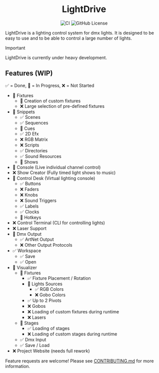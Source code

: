 <div align="center">

# LightDrive

![CI](https://github.com/Nmstr/LightDrive/actions/workflows/run-ruff.yaml/badge.svg)
![GitHub License](https://img.shields.io/github/license/Nmstr/LightDrive)

</div>

LightDrive is a lighting control system for dmx lights. It is designed to be easy to use and to be able to control a
large number of lights.


> [!IMPORTANT]
> LightDrive is currently under heavy development.

## Features (WIP)

✅ = Done, 🚧 = In Progress, ❌ = Not Started

- 🚧 Fixtures
  - 🚧 Creation of custom fixtures
  - ❌ Large selection of pre-defined fixtures
- 🚧 Snippets
  - ✅ Scenes
  - ✅ Sequences
  - 🚧 Cues
  - ✅ 2D Efx
  - ❌ RGB Matrix
  - ❌ Scripts
  - ✅ Directories
  - ✅ Sound Resources
  - 🚧 Shows
- 🚧 Console (Live individual channel control)
- ❌ Show Creator (Fully timed light shows to music)
- 🚧 Control Desk (Virtual lighting console)
  - ✅ Buttons
  - ❌ Faders
  - ❌ Knobs
  - ❌ Sound Triggers
  - ✅ Labels
  - ✅ Clocks
  - 🚧 Hotkeys
- ❌ Control Terminal (CLI for controlling lights)
- ❌ Laser Support
- 🚧 Dmx Output
  - ✅ ArtNet Output
  - ❌ Other Output Protocols
- ✅ Workspace
  - ✅ Save
  - ✅ Open
- 🚧 Visualizer
  - 🚧 Fixtures
    - ✅ Fixture Placement / Rotation
    - 🚧 Lights Sources
      - ✅ RGB Colors
      - ❌ Gobo Colors
    - ✅ Up to 2 Pivots
    - ❌ Gobos
    - ❌ Loading of custom fixtures during runtime
    - ❌ Lasers
  - 🚧 Stages
    - ✅ Loading of stages
    - ❌ Loading of custom stages during runtime
  - ✅ Dmx Input
  - ✅ Save / Load
- ❌ Project Website (needs full rework)

Feature requests are welcome! Please see [CONTRIBUTING.md](.github/CONTRIBUTING.md) for more information.
